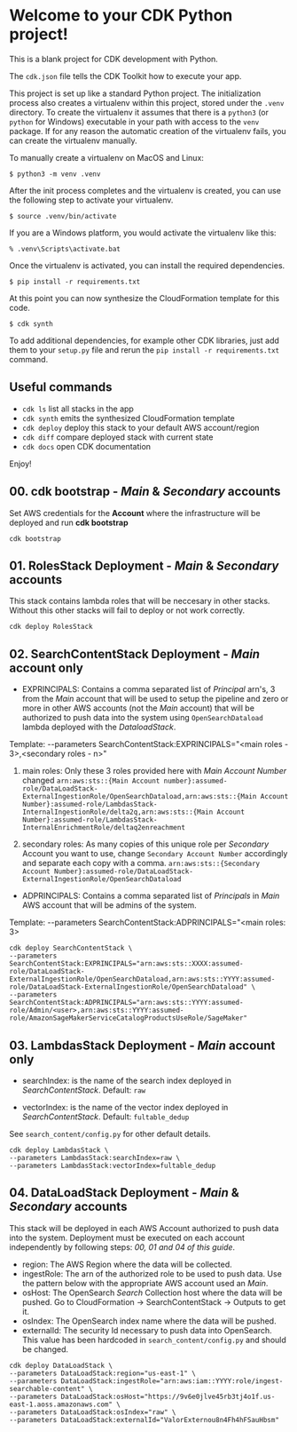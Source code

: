 # Welcome to your CDK Python project!

This is a blank project for CDK development with Python.

The `cdk.json` file tells the CDK Toolkit how to execute your app.

This project is set up like a standard Python project. The initialization
process also creates a virtualenv within this project, stored under the `.venv`
directory. To create the virtualenv it assumes that there is a `python3`
(or `python` for Windows) executable in your path with access to the `venv`
package. If for any reason the automatic creation of the virtualenv fails,
you can create the virtualenv manually.

To manually create a virtualenv on MacOS and Linux:

```
$ python3 -m venv .venv
```

After the init process completes and the virtualenv is created, you can use the following
step to activate your virtualenv.

```
$ source .venv/bin/activate
```

If you are a Windows platform, you would activate the virtualenv like this:

```
% .venv\Scripts\activate.bat
```

Once the virtualenv is activated, you can install the required dependencies.

```
$ pip install -r requirements.txt
```

At this point you can now synthesize the CloudFormation template for this code.

```
$ cdk synth
```

To add additional dependencies, for example other CDK libraries, just add
them to your `setup.py` file and rerun the `pip install -r requirements.txt`
command.

## Useful commands

- `cdk ls` list all stacks in the app
- `cdk synth` emits the synthesized CloudFormation template
- `cdk deploy` deploy this stack to your default AWS account/region
- `cdk diff` compare deployed stack with current state
- `cdk docs` open CDK documentation

Enjoy!

## 00. cdk bootstrap - *Main* & *Secondary* accounts

Set AWS credentials for the **Account** where the infrastructure will be deployed and run **cdk bootstrap**

```shell
cdk bootstrap
```

## 01. RolesStack Deployment - *Main* & *Secondary* accounts

This stack contains lambda roles that will be neccesary in other stacks. Without this other stacks will fail to deploy or not work correctly.

```shell
cdk deploy RolesStack
```

## 02. SearchContentStack Deployment - *Main* account only

* EXPRINCIPALS: Contains a comma separated list of *Principal* arn's, 3 from the *Main* account that will be used to setup the pipeline and zero or more
 in other AWS accounts (not the *Main* account) that will be authorized to push data into the system using `OpenSearchDataload` lambda deployed with the *DataloadStack*.

Template:
--parameters SearchContentStack:EXPRINCIPALS="<main roles - 3>,<secondary roles - n>"

1. main roles: Only these 3 roles provided here with *Main Account Number* changed
`arn:aws:sts::{Main Account number}:assumed-role/DataLoadStack-ExternalIngestionRole/OpenSearchDataload,arn:aws:sts::{Main Account Number}:assumed-role/LambdasStack-InternalIngestionRole/delta2q,arn:aws:sts::{Main Account Number}:assumed-role/LambdasStack-InternalEnrichmentRole/deltaq2enreachment`

2. secondary roles: As many copies of this unique role per *Secondary* Account you want to use, change `Secondary Account Number` accordingly and separate each copy with a comma.
`arn:aws:sts::{Secondary Account Number}:assumed-role/DataLoadStack-ExternalIngestionRole/OpenSearchDataload`

* ADPRINCIPALS: Contains a comma separated list of *Principals* in *Main* AWS account that will be admins of the system.

Template:
--parameters SearchContentStack:ADPRINCIPALS="<main roles: 3>

```shell
cdk deploy SearchContentStack \
--parameters SearchContentStack:EXPRINCIPALS="arn:aws:sts::XXXX:assumed-role/DataLoadStack-ExternalIngestionRole/OpenSearchDataload,arn:aws:sts::YYYY:assumed-role/DataLoadStack-ExternalIngestionRole/OpenSearchDataload" \
--parameters SearchContentStack:ADPRINCIPALS="arn:aws:sts::YYYY:assumed-role/Admin/<user>,arn:aws:sts::YYYY:assumed-role/AmazonSageMakerServiceCatalogProductsUseRole/SageMaker"

```


## 03. LambdasStack Deployment - *Main* account only

* searchIndex: is the name of the search index deployed in *SearchContentStack*. Default: `raw`

* vectorIndex: is the name of the vector index deployed in *SearchContentStack*. Default: `fultable_dedup`

See `search_content/config.py` for other default details.

```shell
cdk deploy LambdasStack \
--parameters LambdasStack:searchIndex=raw \
--parameters LambdasStack:vectorIndex=fultable_dedup

```

## 04. DataLoadStack Deployment - *Main* & *Secondary* accounts

This stack will be deployed in each AWS Account authorized to push data into the system. Deployment must be executed on each account independently by following steps: *00, 01 and 04 of this guide*.


* region: The AWS Region where the data will be collected.
* ingestRole: The arn of the authorized role to be used to push data. Use the pattern below with the appropriate AWS account used an *Main*.
* osHost: The OpenSearch *Search* Collection host where the data will be pushed. Go to CloudFormation -> SearchContentStack -> Outputs to get it.
* osIndex: The OpenSearch index name where the data will be pushed.
* externalId: The security Id necessary to push data into OpenSearch. This value has been hardcoded in `search_content/config.py` and should be changed.

```shell
cdk deploy DataLoadStack \
--parameters DataLoadStack:region="us-east-1" \
--parameters DataLoadStack:ingestRole="arn:aws:iam::YYYY:role/ingest-searchable-content" \
--parameters DataLoadStack:osHost="https://9v6e0jlve45rb3tj4o1f.us-east-1.aoss.amazonaws.com" \
--parameters DataLoadStack:osIndex="raw" \
--parameters DataLoadStack:externalId="ValorExternou8n4Fh4hFSauHbsm"

```
